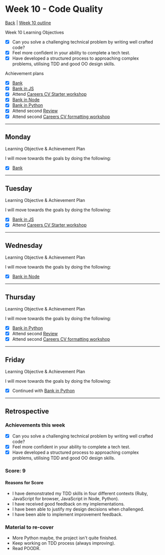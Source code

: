 # Week 10 - Code Quality

[Back](README.md) | [Week 10 outline](https://github.com/makersacademy/course/blob/master/week_outlines.md#week-10)

Week 10 Learning Objectives

- [x] Can you solve a challenging technical problem by writing well crafted code?
- [x] Feel more confident in your ability to complete a tech test.
- [x] Have developed a structured process to approaching complex problems, utilising TDD and good OO design skills.

Achievement plans

- [x] [Bank]
- [x] [Bank in JS]
- [x] Attend [Careers CV Starter workshop]
- [x] [Bank in Node]
- [x] [Bank in Python]
- [x] Attend second [Review]
- [x] Attend second [Careers CV formatting workshop]

---

## Monday

Learning Objective & Achievement Plan

I will move towards the goals by doing the following:

- [x] [Bank]

---

## Tuesday

Learning Objective & Achievement Plan

I will move towards the goals by doing the following:

- [x] [Bank in JS]
- [x] Attend [Careers CV Starter workshop]

---

## Wednesday

Learning Objective & Achievement Plan

I will move towards the goals by doing the following:

- [x] [Bank in Node]

---

## Thursday

Learning Objective & Achievement Plan

I will move towards the goals by doing the following:

- [x] [Bank in Python]
- [x] Attend second [Review]
- [x] Attend second [Careers CV formatting workshop]

---

## Friday

Learning Objective & Achievement Plan

I will move towards the goals by doing the following:

- [x] Continued with [Bank in Python]

---

## Retrospective

### Achievements this week

- [x] Can you solve a challenging technical problem by writing well crafted code?
- [x] Feel more confident in your ability to complete a tech test.
- [x] Have developed a structured process to approaching complex problems, utilising TDD and good OO design skills.

### Score: 9

#### Reasons for Score

- I have demonstrated my TDD skills in four different contexts (Ruby, JavaScript for browser, JavaScript in Node, Python).
- I have received good feedback on my implementations.
- I have been able to justify my design decisions when challenged.
- I have been able to implement improvement feedback.

### Material to re-cover

- More Python maybe, the project isn't quite finished.
- Keep working on TDD process (always improving).
- Read POODR.

<!-- Links -->

<!-- From Week 1 -->

[First day intro]: Intro_first_day.md
[TDD process skills workshop]: ../skills_workshops/TDD_process.md
[Debugging skills workshop]: ../skills_workshops/debugging.md
[Mocking skills workshop]: ../skills_workshops/mocking.md
[Test Driving practical]: ../skills_workshops/test_driving_practice.md

<!-- From week 2 -->

[Code Review skills workshop]: ../skills_workshops/code_review.md
[Process Review workshop]: ../process_workshop.md
[Domain Modelling skills workshop]: ../skills_workshops/domain_modelling.md
[Feedback skills workshop]: ../skills_workshops/feedback.md
[Mocking with RSpec practical]: ../skills_workshops/mocking_with_rspec.md
[Refactoring skills workshop]: ../skills_workshops/refactoring.md
[Concretes and Abstracts skills workshop]: ../skills_workshops/concretes_and_abstracts.md
[Delegation skills workshop]: ../skills_workshops/delegation.md

<!-- From week 3 -->

[Servers 1 skills workshop]: ../skills_workshops/servers_1.md
[Servers 2 skills workshop]: ../skills_workshops/servers_2.md
[Clients 1 skills workshop]: ../skills_workshops/clients_1.md
[Process modelling skills workshop]: ../skills_workshops/http_modelling.md
[Birthday Greeter App skills workshop]: ../skills_workshops/birthday_greeter_app.md
[Empathy EQ workshop]: ../skills_workshops/empathy.md
[Debugging 2 skills workshop]: ../skills_workshops/debugging_2.md
[Debugging a Rack App skills workshop]: ../skills_workshops/debugging_a_rack_app.md

<!-- From week 4 -->

[Illustrated Intro to Databases]: https://illustrated.dev/databases
[SQLZoo]: ../skills_workshops/sqlzoo.md
[Development Environments pill]: https://github.com/makersacademy/course/blob/master/pills/development_environments.md
[Class methods and Instance Methods article]: https://hackmd.io/sOCjb8IcSIaPvT54SXBb3Q
[REST Game skills workshop]: ../skills_workshops/REST_game.md
[Database Domain Modelling skills workshop]: ../skills_workshops/database_domain_modelling.md
[Diary App skills workshop]: ../skills_workshops/diary_app.md

<!-- From week 5 -->

[JS Objects and Prototypes skills workshop]: ../skills_workshops/js_objects_prototypes.md
[JS Closures skills workshop]: ../skills_workshops/js_closures.md
[CodeAcademy guide to semicolons]: https://news.codecademy.com/your-guide-to-semicolons-in-javascript/
[Getting Visibility in JavaScript skills workshop]: ../skills_workshops/visibility_javascript.md
[Spies and Mocking in JavaScript skills workshop]: ../skills_workshops/spies_mocking_javascript.md
[Callbacks and Async skills workshop]: ../skills_workshops/callbacks_async_javascript.md

<!-- From week 6 -->

[Optimise Your Team - Communication EQ workshop]: ../skills_workshops/communication.md

<!-- From week 7 -->

[Frontend Single Page App skills workshop]: ../skills_workshops/frontend_single_page_app.md
[JavaScript Promises skills workshop]: ../skills_workshops/javascript_promises.md
[JavaScript Module Patterns skills workshop]: ../skills_workshops/javascript_module_patterns.md
[Async and the Event Loop skills workshop]: ../skills_workshops/async_event_loop.md
[Intro to Machine Learning Seminar]: ../skills_workshops/intro_machine_learning.md

<!-- From week 8 & 9 -->

[Intro to Machine Learning Seminar]: ../skills_workshops/intro_machine_learning.md
[Stuff I'd Tell My Younger Self - Dougal Simpson - Lunchtime Talk]: ../skills_workshops/stuff_id_tell_my_younger_self.md
[Review]: /reviews.md
[Careers Design workshop]: ../careers/careers_design_workshop.md
[Creative Job Hunting seminar]: ../careers/creative_job_hunting.md

<!-- New in Week 10 -->

[Bank]: https://github.com/hturnbull93/bank
[Bank in JS]: https://github.com/hturnbull93/bank-js
[Careers CV Starter workshop]: ../careers/cv_starter_workshop.md
[Bank in Node]: https://github.com/hturnbull93/bank-node
[Bank in Python]: https://github.com/hturnbull93/bank-py
[Careers CV formatting workshop]: ../careers/cv_formatting_workshop.md
